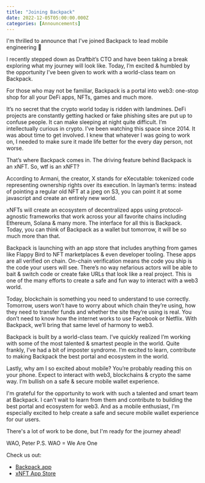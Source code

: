 ```yaml
---
title: "Joining Backpack"
date: 2022-12-05T05:00:00.000Z
categories: [Announcements]
---
```


I'm thrilled to announce that I've joined Backpack to lead mobile engineering 🎉

I recently stepped down as Draftbit’s CTO and have been taking a break exploring what my journey will look like. Today, I’m excited & humbled by the opportunity I’ve been given to work with a world-class team on Backpack. 

For those who may not be familiar, Backpack is a portal into web3: one-stop shop for all your DeFi apps, NFTs, games and much more.

It’s no secret that the crypto world today is ridden with landmines. DeFi projects are constantly getting hacked or fake phishing sites are put up to confuse people. It can make sleeping at night quite difficult. I’m intellectually curious in crypto. I’ve been watching this space since 2014. It was about time to get involved. I knew that whatever I was going to work on, I needed to make sure it made life better for the every day person, not worse.

That’s where Backpack comes in. The driving feature behind Backpack is an xNFT. So, wtf is an xNFT?

According to Armani, the creator, X stands for eXecutable: tokenized code representing ownership rights over its execution. In layman’s terms: instead of pointing a regular old NFT at a jpeg on S3, you can point it at some javascript and create an entirely new world.

xNFTs will create an ecosystem of decentralized apps using protocol-agnostic frameworks that work across your all favorite chains including Ethereum, Solana & many more. The interface for all this is Backpack. Today, you can think of Backpack as a wallet but tomorrow, it will be so much more than that.

Backpack is launching with an app store that includes anything from games like Flappy Bird to NFT marketplaces & even developer tooling. These apps are all verified on chain. On-chain verification means the code you ship is the code your users will see. There’s no way nefarious actors will be able to bait & switch code or create fake URLs that look like a real project. This is one of the many efforts to create a safe and fun way to interact with a web3 world.

Today, blockchain is something you need to understand to use correctly. Tomorrow, users won’t have to worry about which chain they’re using, how they need to transfer funds and whether the site they’re using is real. You don’t need to know how the internet works to use Facebook or Netflix. With Backpack, we’ll bring that same level of harmony to web3.

Backpack is built by a world-class team. I’ve quickly realized I’m working with some of the most talented & smartest people in the world. Quite frankly, I’ve had a bit of imposter syndrome. I’m excited to learn, contribute to making Backpack the best portal and ecosystem in the world.

Lastly, why am I so excited about mobile? You’re probably reading this on your phone. Expect to interact with web3, blockchains & crypto the same way. I’m bullish on a safe & secure mobile wallet experience.

I'm grateful for the opportunity to work with such a talented and smart team at Backpack. I can't wait to learn from them and contribute to building the best portal and ecosystem for web3. And as a mobile enthusiast, I'm especially excited to help create a safe and secure mobile wallet experience for our users. 

There's a lot of work to be done, but I'm ready for the journey ahead!

WAO, Peter
P.S. WAO = We Are One
 

Check us out:

- [Backpack.app](https://backpack.app)
- [xNFT App Store](https://www.xnft.gg)
